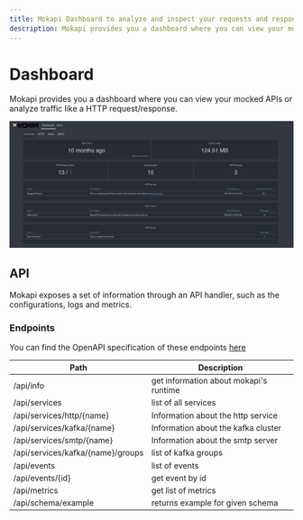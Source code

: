 ```yaml
---
title: Mokapi Dashboard to analyze and inspect your requests and responses
description: Mokapi provides you a dashboard where you can view your mocked APIs or analyze traffic like a HTTP request/response.
---
```

# Dashboard

Mokapi provides you a dashboard where you can view your 
mocked APIs or analyze traffic like a HTTP request/response.

<img src="/docs/guides/get-started/dashboard.png" width="700" alt="Mokapi Dashboard" title="Mokapi Dashboard" />

## API

Mokapi exposes a set of information through an API handler, 
such as the configurations, logs and metrics.

### Endpoints

You can find the OpenAPI specification of these endpoints 
[here](https://github.com/marle3003/mokapi/blob/master/examples/mokapi/dashboard.yml)

| Path                              | Description                            |
|-----------------------------------|----------------------------------------|
| /api/info                         | get information about mokapi's runtime |
 | /api/services                     | list of all services                   |
 | /api/services/http/{name}         | Information about the http service     |
 | /api/services/kafka/{name}        | Information about the kafka cluster    |
 | /api/services/smtp/{name}         | Information about the smtp server      |
 | /api/services/kafka/{name}/groups | list of kafka groups                   |
 | /api/events                       | list of events                         |
 | /api/events/{id}                  | get event by id                        |
 | /api/metrics                      | get list of metrics                    |
 | /api/schema/example               | returns example for given schema       |